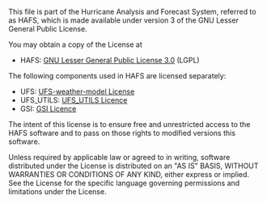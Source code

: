 This file is part of the Hurricane Analysis and Forecast System, referred to as HAFS, which is made available under version 3 of the GNU Lesser General Public License.

You may obtain a copy of the License at
- HAFS: [GNU Lesser General Public License 3.0](https://www.gnu.org/licenses/lgpl-3.0.en.html) (LGPL)

The following components used in HAFS are licensed separately: 
- UFS: [UFS-weather-model License](https://github.com/ufs-community/ufs-weather-model/blob/develop/LICENSE.md)
- UFS_UTILS: [UFS_UTILS Licence](https://github.com/ufs-community/UFS_UTILS/blob/develop/LICENSE.md)
- GSI: [GSI Licence](https://github.com/NOAA-EMC/GSI-fix/blob/develop/LICENSE.md)

The intent of this license is to ensure free and unrestricted access to the HAFS software and to pass on those rights to modified versions this software.

Unless required by applicable law or agreed to in writing, software distributed under the License 
is distributed on an "AS IS" BASIS, WITHOUT WARRANTIES OR CONDITIONS OF ANY KIND, either 
express or implied. See the License for the specific language governing permissions and 
limitations under the License.
